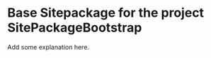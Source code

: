 Base Sitepackage for the project SitePackageBootstrap
==============================================================

Add some explanation here.

